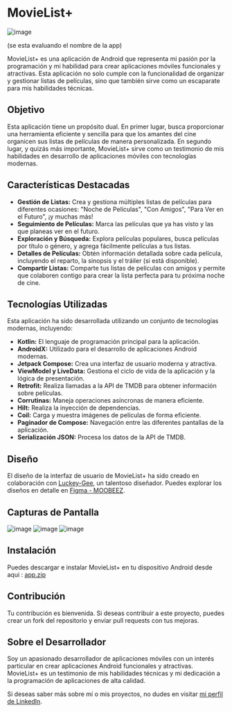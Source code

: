 # MovieList+

![image](https://github.com/xvirs/MovieFav/assets/43305416/9a9169c2-bea0-4aee-b6e1-69c985a6b57c)

(se esta evaluando el nombre de la app)


MovieList+ es una aplicación de Android que representa mi pasión por la programación y mi habilidad para crear aplicaciones móviles funcionales y atractivas. Esta aplicación no solo cumple con la funcionalidad de organizar y gestionar listas de películas, sino que también sirve como un escaparate para mis habilidades técnicas.

## Objetivo

Esta aplicación tiene un propósito dual. En primer lugar, busca proporcionar una herramienta eficiente y sencilla para que los amantes del cine organicen sus listas de películas de manera personalizada. En segundo lugar, y quizás más importante, MovieList+ sirve como un testimonio de mis habilidades en desarrollo de aplicaciones móviles con tecnologías modernas.

## Características Destacadas

- **Gestión de Listas:** Crea y gestiona múltiples listas de películas para diferentes ocasiones: "Noche de Películas", "Con Amigos", "Para Ver en el Futuro", ¡y muchas más!
- **Seguimiento de Películas:** Marca las películas que ya has visto y las que planeas ver en el futuro.
- **Exploración y Búsqueda:** Explora películas populares, busca películas por título o género, y agrega fácilmente películas a tus listas.
- **Detalles de Películas:** Obtén información detallada sobre cada película, incluyendo el reparto, la sinopsis y el tráiler (si está disponible).
- **Compartir Listas:** Comparte tus listas de películas con amigos y permite que colaboren contigo para crear la lista perfecta para tu próxima noche de cine.

## Tecnologías Utilizadas

Esta aplicación ha sido desarrollada utilizando un conjunto de tecnologías modernas, incluyendo:

- **Kotlin:** El lenguaje de programación principal para la aplicación.
- **AndroidX:** Utilizado para el desarrollo de aplicaciones Android modernas.
- **Jetpack Compose:** Crea una interfaz de usuario moderna y atractiva.
- **ViewModel y LiveData:** Gestiona el ciclo de vida de la aplicación y la lógica de presentación.
- **Retrofit:** Realiza llamadas a la API de TMDB para obtener información sobre películas.
- **Corrutinas:** Maneja operaciones asíncronas de manera eficiente.
- **Hilt:** Realiza la inyección de dependencias.
- **Coil:** Carga y muestra imágenes de películas de forma eficiente.
- **Paginador de Compose:** Navegación entre las diferentes pantallas de la aplicación.
- **Serialización JSON:** Procesa los datos de la API de TMDB.

## Diseño

El diseño de la interfaz de usuario de MovieList+ ha sido creado en colaboración con [Luckey-Gee](https://github.com/Luckey-Gee), un talentoso diseñador. Puedes explorar los diseños en detalle en [Figma - MOOBEEZ](https://www.figma.com/file/nyEHu4Eeje9tlLUwPEbUyS/MOOBEEZ-FINAL?type=design&node-id=405-1622&mode=design&t=QWdQJn9jdyM8O4rx-0).

## Capturas de Pantalla

![image](https://github.com/xvirs/MovieFav/assets/43305416/ef9b577a-1d86-4d0c-97dd-e571375dcfa5)
![image](https://github.com/xvirs/MovieFav/assets/43305416/32c28b59-cae7-4817-ac0b-1b79df3543f3)
![image](https://github.com/xvirs/MovieFav/assets/43305416/e49157ba-24ff-4a53-8908-7c75eab690d7)


## Instalación

Puedes descargar e instalar MovieList+ en tu dispositivo Android desde aqui : [app.zip](https://github.com/xvirs/MovieFav/files/12629579/app.zip)

## Contribución

Tu contribución es bienvenida. Si deseas contribuir a este proyecto, puedes crear un fork del repositorio y enviar pull requests con tus mejoras.

## Sobre el Desarrollador

Soy un apasionado desarrollador de aplicaciones móviles con un interés particular en crear aplicaciones Android funcionales y atractivas. MovieList+ es un testimonio de mis habilidades técnicas y mi dedicación a la programación de aplicaciones de alta calidad.

Si deseas saber más sobre mí o mis proyectos, no dudes en visitar [mi perfil de LinkedIn](https://www.linkedin.com/in/rosalesxaviereloy/).
